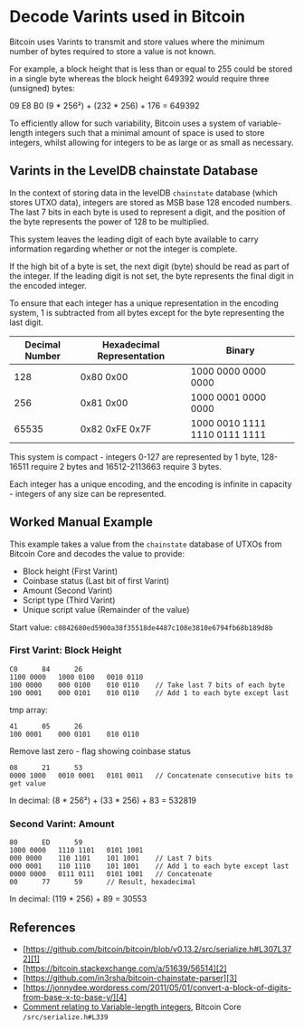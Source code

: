 Decode Varints used in Bitcoin
==============================
Bitcoin uses Varints to transmit and store values where the minimum number of bytes required to store a value is not known.

For example, a block height that is less than or equal to 255 could be stored in a single byte whereas the block height 649392 would require three (unsigned) bytes:

09		E8		B0
(9 * 256²) +	(232 * 256) +	176 = 649392  

To efficiently allow for such variability, Bitcoin uses a system of variable-length integers such that a minimal amount of space is used to store integers, whilst allowing for integers to be as large or as small as necessary.

Varints in the LevelDB chainstate Database
-------------------------------------------
In the context of storing data in the levelDB `chainstate` database (which stores UTXO data), integers are stored as MSB base 128 encoded numbers. The last 7 bits in each byte is used to represent a digit, and the position of the byte represents the power of 128 to be multiplied.

This system leaves the leading digit of each byte available to carry information regarding whether or not the integer is complete.

If the high bit of a byte is set, the next digit (byte) should be read as part of the integer. If the leading digit is not set, the byte represents the final digit in the encoded integer.   

To ensure that each integer has a unique representation in the encoding system, 1 is subtracted from all bytes except for the byte representing the last digit.

| Decimal Number | Hexadecimal Representation | Binary |
|-|-|-|
| 128 | 0x80 0x00 | 1000 0000 0000 0000 |
| 256 | 0x81 0x00 | 1000 0001 0000 0000 |
| 65535 | 0x82 0xFE 0x7F | 1000 0010 1111 1110 0111 1111 |

This system is compact - integers 0-127 are represented by 1 byte, 128-16511 require 2 bytes and 16512-2113663 require 3 bytes.

Each integer has a unique encoding, and the encoding is infinite in capacity - integers of any size can be represented.


Worked Manual Example
---------------------
This example takes a value from the `chainstate` database of UTXOs from Bitcoin Core and decodes the value to provide:

* Block height (First Varint)
* Coinbase status (Last bit of first Varint)
* Amount (Second Varint)
* Script type (Third Varint)
* Unique script value (Remainder of the value)

Start value: `c0842680ed5900a38f35518de4487c108e3810e6794fb68b189d8b`

### First Varint: Block Height
```
C0		84		26
1100 0000	1000 0100	0010 0110
100 0000	000 0100	010 0110	// Take last 7 bits of each byte
100 0001	000 0101	010 0110	// Add 1 to each byte except last
```
tmp array:
```
41		05		26
100 0001	000 0101	010 0110
```

Remove last zero - flag showing coinbase status
```
08		21		53
0000 1000	0010 0001	0101 0011	// Concatenate consecutive bits to get value
```
In decimal: (8 * 256²) + (33 * 256) + 83 = 532819

### Second Varint: Amount
```
80		ED		59
1000 0000	1110 1101	0101 1001
000 0000	110 1101	101 1001	// Last 7 bits
000 0001	110 1110	101 1001	// Add 1 to each byte except last
0000 0000	0111 0111	0101 1001	// Concatenate
00		77		59		// Result, hexadecimal
```
In decimal: (119 * 256) + 89 = 30553

References
----------
* [https://github.com/bitcoin/bitcoin/blob/v0.13.2/src/serialize.h#L307L372][1]
* [https://bitcoin.stackexchange.com/a/51639/56514][2]
* [https://github.com/in3rsha/bitcoin-chainstate-parser][3]
* [https://jonnydee.wordpress.com/2011/05/01/convert-a-block-of-digits-from-base-x-to-base-y/][4]
* [Comment relating to Variable-length integers][5], Bitcoin Core `/src/serialize.h#L339`

[1]: https://github.com/bitcoin/bitcoin/blob/v0.13.2/src/serialize.h#L307L372
[2]: https://bitcoin.stackexchange.com/a/51639/56514
[3]: https://github.com/in3rsha/bitcoin-chainstate-parser
[4]: https://jonnydee.wordpress.com/2011/05/01/convert-a-block-of-digits-from-base-x-to-base-y/
[5]: https://github.com/bitcoin/bitcoin/blob/master/src/serialize.h#L339
